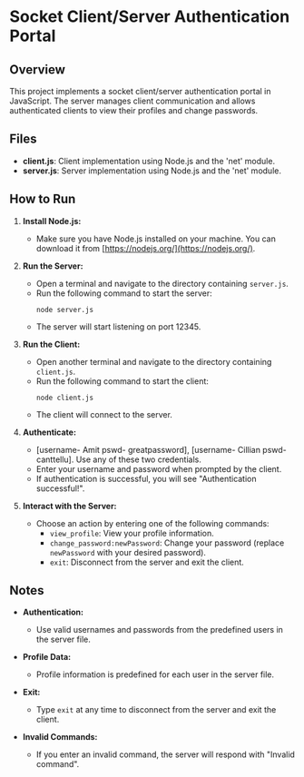 # Socket Client/Server Authentication Portal

## Overview

This project implements a socket client/server authentication portal in JavaScript. The server manages client communication and allows authenticated clients to view their profiles and change passwords.

## Files

- **client.js**: Client implementation using Node.js and the 'net' module.
- **server.js**: Server implementation using Node.js and the 'net' module.

## How to Run

1. **Install Node.js:**
   - Make sure you have Node.js installed on your machine. You can download it from [https://nodejs.org/](https://nodejs.org/).

2. **Run the Server:**
   - Open a terminal and navigate to the directory containing `server.js`.
   - Run the following command to start the server:
     ```
     node server.js
     ```
   - The server will start listening on port 12345.

3. **Run the Client:**
   - Open another terminal and navigate to the directory containing `client.js`.
   - Run the following command to start the client:
     ```
     node client.js
     ```
   - The client will connect to the server.

4. **Authenticate:**
   - [username- Amit pswd- greatpassword], [username- Cillian pswd-canttellu]. Use any of these two credentials.
   - Enter your username and password when prompted by the client.
   - If authentication is successful, you will see "Authentication successful!".

6. **Interact with the Server:**
   - Choose an action by entering one of the following commands:
     - `view_profile`: View your profile information.
     - `change_password:newPassword`: Change your password (replace `newPassword` with your desired password).
     - `exit`: Disconnect from the server and exit the client.

## Notes

- **Authentication:**
  - Use valid usernames and passwords from the predefined users in the server file.

- **Profile Data:**
  - Profile information is predefined for each user in the server file.

- **Exit:**
  - Type `exit` at any time to disconnect from the server and exit the client.

- **Invalid Commands:**
  - If you enter an invalid command, the server will respond with "Invalid command".


